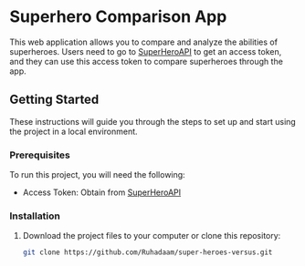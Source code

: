 # Superhero Comparison App

This web application allows you to compare and analyze the abilities of superheroes. Users need to go to [SuperHeroAPI](https://www.superheroapi.com/) to get an access token, and they can use this access token to compare superheroes through the app.

## Getting Started

These instructions will guide you through the steps to set up and start using the project in a local environment.

### Prerequisites

To run this project, you will need the following:

- Access Token: Obtain from [SuperHeroAPI](https://www.superheroapi.com/)

### Installation

1. Download the project files to your computer or clone this repository:

   ```bash
   git clone https://github.com/Ruhadaam/super-heroes-versus.git
